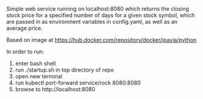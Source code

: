 Simple web service running on localhost:8080 which returns the closing stock price for a specified number of days for a given stock symbol, which are passed in as environment variables in config.yaml, as well as an average price.

Based on image at https://hub.docker.com/repository/docker/jpavia/python

In order to run:

1. enter bash shell
2. run ./startup.sh in top directory of repo
3. open new terminal
4. run  kubectl port-forward service/rock 8080:8080
5. browse to http://localhost:8080


